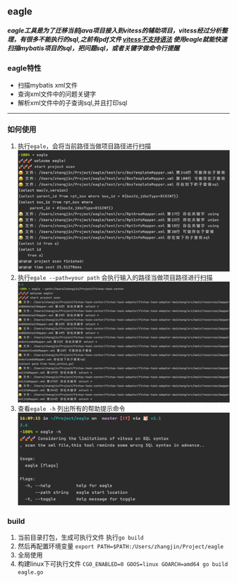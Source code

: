 ## eagle

##### eagle工具是为了迁移当前java项目接入到vitess的辅助项目，vitess经过分析整理，有很多不能执行的sql,之前有pdf文件 [vitess不支持语法](http://gitlab.yzf.net/PaaS-public/PaaS-Board/PaaS/Vitess/blob/master/vitess_sql%E4%B8%8D%E6%94%AF%E6%8C%81%E6%80%BB%E7%BB%93.pdf) 使用eagle就能快速扫描mybatis项目的sql，把问题sql，或者关键字做命令行提醒

### eagle特性

* 扫描mybatis xml文件
* 查询xml文件中的问题关键字
* 解析xml文件中的子查询sql,并且打印sql
****
### 如何使用
1. 执行`egale`，会将当前路径当做项目路径进行扫描
![image](img/WX20200630-160924.png)
2. 执行`egale --path=your path` 会执行输入的路径当做项目路径进行扫描
![image](img/WX20200630-161706.png)
3. 查看`egale -h` 列出所有的帮助提示命令
![image](img/WX20200630-161524.png)

### build 

1. 当前目录打包，生成可执行文件 执行`go build`
2. 然后再配置环境变量
`export PATH=$PATH:/Users/zhangjin/Project/eagle`
3. 全局使用
4. 构建linux下可执行文件
 `CGO_ENABLED=0 GOOS=linux GOARCH=amd64 go build eagle.go`